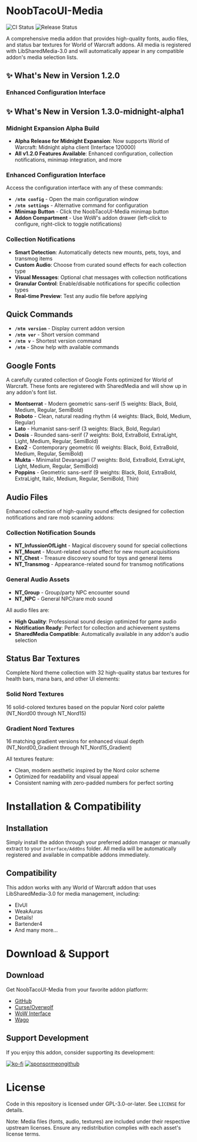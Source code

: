 # NoobTacoUI-Media

![CI Status](https://github.com/NoobTaco/NoobTacoUI-Media/workflows/CI/badge.svg) ![Release Status](https://github.com/NoobTaco/NoobTacoUI-Media/workflows/Release/badge.svg)

A comprehensive media addon that provides high-quality fonts, audio files, and status bar textures for World of Warcraft addons. All media is registered with LibSharedMedia-3.0 and will automatically appear in any compatible addon's media selection lists.

## ✨ What's New in Version 1.2.0

### Enhanced Configuration Interface
## ✨ What's New in Version 1.3.0-midnight-alpha1

### Midnight Expansion Alpha Build
- **Alpha Release for Midnight Expansion**: Now supports World of Warcraft: Midnight alpha client (Interface 120000)
- **All v1.2.0 Features Available**: Enhanced configuration, collection notifications, minimap integration, and more

### Enhanced Configuration Interface

Access the configuration interface with any of these commands:
- **`/ntm config`** - Open the main configuration window
- **`/ntm settings`** - Alternative command for configuration
- **Minimap Button** - Click the NoobTacoUI-Media minimap button
- **Addon Compartment** - Use WoW's addon drawer (left-click to configure, right-click to toggle notifications)

### Collection Notifications
- **Smart Detection**: Automatically detects new mounts, pets, toys, and transmog items
- **Custom Audio**: Choose from curated sound effects for each collection type
- **Visual Messages**: Optional chat messages with collection notifications
- **Granular Control**: Enable/disable notifications for specific collection types
- **Real-time Preview**: Test any audio file before applying

## Quick Commands

- **`/ntm version`** - Display current addon version
- **`/ntm ver`** - Short version command  
- **`/ntm v`** - Shortest version command
- **`/ntm`** - Show help with available commands

## Google Fonts

A carefully curated collection of Google Fonts optimized for World of Warcraft. These fonts are registered with SharedMedia and will show up in any addon's font list.

- **Montserrat** - Modern geometric sans-serif (5 weights: Black, Bold, Medium, Regular, SemiBold)
- **Roboto** - Clean, natural reading rhythm (4 weights: Black, Bold, Medium, Regular)
- **Lato** - Humanist sans-serif (3 weights: Black, Bold, Regular)
- **Dosis** - Rounded sans-serif (7 weights: Bold, ExtraBold, ExtraLight, Light, Medium, Regular, SemiBold)
- **Exo2** - Contemporary geometric (6 weights: Black, Bold, ExtraBold, Medium, Regular, SemiBold)
- **Mukta** - Minimalist Devanagari (7 weights: Bold, ExtraBold, ExtraLight, Light, Medium, Regular, SemiBold)
- **Poppins** - Geometric sans-serif (9 weights: Black, Bold, ExtraBold, ExtraLight, Italic, Medium, Regular, SemiBold, Thin)

## Audio Files

Enhanced collection of high-quality sound effects designed for collection notifications and rare mob scanning addons:

### Collection Notification Sounds
- **NT_InfussionOfLight** - Magical discovery sound for special collections
- **NT_Mount** - Mount-related sound effect for new mount acquisitions
- **NT_Chest** - Treasure discovery sound for toys and general items
- **NT_Transmog** - Appearance-related sound for transmog notifications

### General Audio Assets
- **NT_Group** - Group/party NPC encounter sound
- **NT_NPC** - General NPC/rare mob sound

All audio files are:
- **High Quality**: Professional sound design optimized for game audio
- **Notification Ready**: Perfect for collection and achievement systems
- **SharedMedia Compatible**: Automatically available in any addon's audio selection

## Status Bar Textures

Complete Nord theme collection with 32 high-quality status bar textures for health bars, mana bars, and other UI elements:

### Solid Nord Textures
16 solid-colored textures based on the popular Nord color palette (NT_Nord00 through NT_Nord15)

### Gradient Nord Textures
16 matching gradient versions for enhanced visual depth (NT_Nord00_Gradient through NT_Nord15_Gradient)

All textures feature:
- Clean, modern aesthetic inspired by the Nord color scheme
- Optimized for readability and visual appeal
- Consistent naming with zero-padded numbers for perfect sorting

# Installation & Compatibility

## Installation

Simply install the addon through your preferred addon manager or manually extract to your `Interface/AddOns` folder. All media will be automatically registered and available in compatible addons immediately.

## Compatibility

This addon works with any World of Warcraft addon that uses LibSharedMedia-3.0 for media management, including:

- ElvUI
- WeakAuras
- Details!
- Bartender4
- And many more...

# Download & Support

## Download

Get NoobTacoUI-Media from your favorite addon platform:

- [GitHub](https://github.com/NoobTaco/NoobTacoUI-Media)
- [Curse/Overwolf](https://www.curseforge.com/wow/addons/noobtacoui-media)
- [WoW Interface](https://www.wowinterface.com/downloads/info25745-NoobTacoUI-Media.html)
- [Wago](https://addons.wago.io/addons/noobtacoui-media)

## Support Development

If you enjoy this addon, consider supporting its development:

[![ko-fi](https://www.ko-fi.com/img/githubbutton_sm.svg)](https://ko-fi.com/G2G01GM9G)
[![sponsormeongithub](https://user-images.githubusercontent.com/1172935/97088810-463e0e00-15e8-11eb-8078-f18da01c6e9e.png)](https://github.com/sponsors/NoobTaco)

# License

Code in this repository is licensed under GPL-3.0-or-later. See `LICENSE` for details.

Note: Media files (fonts, audio, textures) are included under their respective upstream licenses. Ensure any redistribution complies with each asset's license terms.
